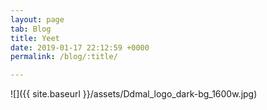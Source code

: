 ```yaml
---
layout: page
tab: Blog
title: Yeet
date: 2019-01-17 22:12:59 +0000
permalink: /blog/:title/

---
```

![]({{ site.baseurl }}/assets/Ddmal_logo_dark-bg_1600w.jpg)
